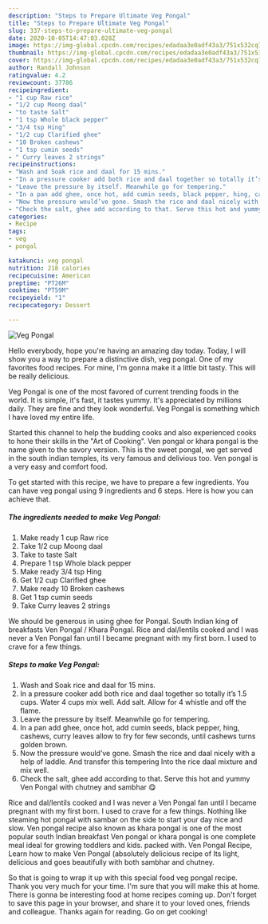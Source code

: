 ```yaml
---
description: "Steps to Prepare Ultimate Veg Pongal"
title: "Steps to Prepare Ultimate Veg Pongal"
slug: 337-steps-to-prepare-ultimate-veg-pongal
date: 2020-10-05T14:47:03.028Z
image: https://img-global.cpcdn.com/recipes/edadaa3e0adf43a3/751x532cq70/veg-pongal-recipe-main-photo.jpg
thumbnail: https://img-global.cpcdn.com/recipes/edadaa3e0adf43a3/751x532cq70/veg-pongal-recipe-main-photo.jpg
cover: https://img-global.cpcdn.com/recipes/edadaa3e0adf43a3/751x532cq70/veg-pongal-recipe-main-photo.jpg
author: Randall Johnson
ratingvalue: 4.2
reviewcount: 37786
recipeingredient:
- "1 cup Raw rice"
- "1/2 cup Moong daal"
- "to taste Salt"
- "1 tsp Whole black pepper"
- "3/4 tsp Hing"
- "1/2 cup Clarified ghee"
- "10 Broken cashews"
- "1 tsp cumin seeds"
- " Curry leaves 2 strings"
recipeinstructions:
- "Wash and Soak rice and daal for 15 mins."
- "In a pressure cooker add both rice and daal together so totally it’s 1.5 cups. Water 4 cups mix well. Add salt. Allow for 4 whistle and off the flame."
- "Leave the pressure by itself. Meanwhile go for tempering."
- "In a pan add ghee, once hot, add cumin seeds, black pepper, hing, cashews, curry leaves allow to fry for few seconds, until cashews turns golden brown."
- "Now the pressure would’ve gone. Smash the rice and daal nicely with a help of laddle. And transfer this tempering Into the rice daal mixture and mix well."
- "Check the salt, ghee add according to that. Serve this hot and yummy Ven Pongal with chutney and sambhar 😋"
categories:
- Recipe
tags:
- veg
- pongal

katakunci: veg pongal 
nutrition: 218 calories
recipecuisine: American
preptime: "PT26M"
cooktime: "PT59M"
recipeyield: "1"
recipecategory: Dessert

---
```



![Veg Pongal](https://img-global.cpcdn.com/recipes/edadaa3e0adf43a3/751x532cq70/veg-pongal-recipe-main-photo.jpg)

Hello everybody, hope you're having an amazing day today. Today, I will show you a way to prepare a distinctive dish, veg pongal. One of my favorites food recipes. For mine, I'm gonna make it a little bit tasty. This will be really delicious.

Veg Pongal is one of the most favored of current trending foods in the world. It is simple, it's fast, it tastes yummy. It's appreciated by millions daily. They are fine and they look wonderful. Veg Pongal is something which I have loved my entire life.

Started this channel to help the budding cooks and also experienced cooks to hone their skills in the &#34;Art of Cooking&#34;. Ven pongal or khara pongal is the name given to the savory version. This is the sweet pongal, we get served in the south indian temples, its very famous and delivious too. Ven pongal is a very easy and comfort food.


To get started with this recipe, we have to prepare a few ingredients. You can have veg pongal using 9 ingredients and 6 steps. Here is how you can achieve that.

<!--inarticleads1-->

##### The ingredients needed to make Veg Pongal:

1. Make ready 1 cup Raw rice
1. Take 1/2 cup Moong daal
1. Take to taste Salt
1. Prepare 1 tsp Whole black pepper
1. Make ready 3/4 tsp Hing
1. Get 1/2 cup Clarified ghee
1. Make ready 10 Broken cashews
1. Get 1 tsp cumin seeds
1. Take  Curry leaves 2 strings


We should be generous in using ghee for Pongal. South Indian king of breakfasts Ven Pongal / Khara Pongal. Rice and dal/lentils cooked and I was never a Ven Pongal fan until I became pregnant with my first born. I used to crave for a few things. 

<!--inarticleads2-->

##### Steps to make Veg Pongal:

1. Wash and Soak rice and daal for 15 mins.
1. In a pressure cooker add both rice and daal together so totally it’s 1.5 cups. Water 4 cups mix well. Add salt. Allow for 4 whistle and off the flame.
1. Leave the pressure by itself. Meanwhile go for tempering.
1. In a pan add ghee, once hot, add cumin seeds, black pepper, hing, cashews, curry leaves allow to fry for few seconds, until cashews turns golden brown.
1. Now the pressure would’ve gone. Smash the rice and daal nicely with a help of laddle. And transfer this tempering Into the rice daal mixture and mix well.
1. Check the salt, ghee add according to that. Serve this hot and yummy Ven Pongal with chutney and sambhar 😋


Rice and dal/lentils cooked and I was never a Ven Pongal fan until I became pregnant with my first born. I used to crave for a few things. Nothing like steaming hot pongal with sambar on the side to start your day nice and slow. Ven pongal recipe also known as khara pongal is one of the most popular south Indian breakfast Ven pongal or khara pongal is one complete meal ideal for growing toddlers and kids. packed with. Ven Pongal Recipe, Learn how to make Ven Pongal (absolutely delicious recipe of Its light, delicious and goes beautifully with both sambhar and chutney. 

So that is going to wrap it up with this special food veg pongal recipe. Thank you very much for your time. I'm sure that you will make this at home. There is gonna be interesting food at home recipes coming up. Don't forget to save this page in your browser, and share it to your loved ones, friends and colleague. Thanks again for reading. Go on get cooking!
